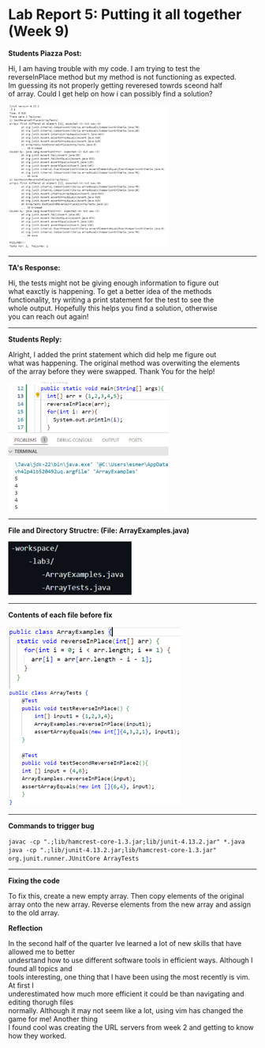 # Lab Report 5: Putting it all together (Week 9)

 **Students Piazza Post:**
 
Hi, I am having trouble with my code. I am trying to test the\
reverseInPlace method but my method is not functioning as expected.\
Im guessing its not properly getting reveresed towrds sceond half\
of array. Could I get help on how i can possibly find a solution?

  <img src="student_piazza-post.png" alt="Test Results" width="325"/>

---

**TA's Response:**

Hi, the tests might not be giving enough information to figure out\
what eaxctly is happening. To get a better idea of the methods\
functionality, try writing a print statement for the test to see the\
whole output. Hopefully this helps you find a solution, otherwise\
you can reach out again!

---

**Students Reply:**
    
Alright, I added the print statement which did help me figure out\
what was happening. The original method was overwiting the elements\
of the array before they were swapped. Thank You for the help!

 <img src="feedback-ss.png" alt=" " width="325"/>

 ---
 **File and Directory Structre: (File: ArrayExamples.java)**

<img src="filestructre.png" alt=" " width="250"/>

---

**Contents of each file before fix**

<img src="before11.png" alt=" " width="350"/>

<img src="beforetest2.png" alt=" " width="350"/>

---

**Commands to trigger bug**

`javac -cp ".;lib/hamcrest-core-1.3.jar;lib/junit-4.13.2.jar" *.java`\
`java -cp ".;lib/junit-4.13.2.jar;lib/hamcrest-core-1.3.jar" org.junit.runner.JUnitCore ArrayTests`

---

**Fixing the code**

To fix this, create a new empty array. Then copy elements of the original\
array onto the new array. Reverse elements from the new array and assign to the old array.


**Reflection**




In the second half of the quarter Ive learned a lot of new skills that have allowed me to better\
undesrtand how to use different software tools in efficient ways. Although I found all topics and\
tools interesting, one thing that I have been using the most recently is vim. At first I\
underestimated how much more efficient it could be than navigating and editing thorugh files\
normally. Although it may not seem like a lot, using vim has changed the game for me! Another thing\
I found cool was creating the URL servers from week 2 and getting to know how they worked. 




         

    


  


  
    

